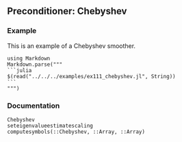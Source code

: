## Preconditioner: Chebyshev

### Example

This is an example of a Chebyshev smoother.

````@eval
using Markdown
Markdown.parse("""
```julia
$(read("../../../examples/ex111_chebyshev.jl", String))
```
""")
````

### Documentation

```@docs
Chebyshev
seteigenvalueestimatescaling
computesymbols(::Chebyshev, ::Array, ::Array)
```
